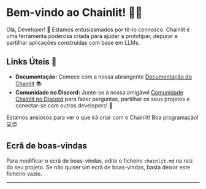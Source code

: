 <!--
CO_OP_TRANSLATOR_METADATA:
{
  "original_hash": "c49526c7abc56b0b5f1e835c1739f18e",
  "translation_date": "2025-09-24T11:47:33+00:00",
  "source_file": "Module08/samples/04/chainlit.md",
  "language_code": "pt"
}
-->
# Bem-vindo ao Chainlit! 🚀🤖

Olá, Developer! 👋 Estamos entusiasmados por tê-lo connosco. Chainlit é uma ferramenta poderosa criada para ajudar a prototipar, depurar e partilhar aplicações construídas com base em LLMs.

## Links Úteis 🔗

- **Documentação:** Comece com a nossa abrangente [Documentação do Chainlit](https://docs.chainlit.io) 📚
- **Comunidade no Discord:** Junte-se à nossa amigável [Comunidade Chainlit no Discord](https://discord.gg/k73SQ3FyUh) para fazer perguntas, partilhar os seus projetos e conectar-se com outros developers! 💬

Estamos ansiosos para ver o que irá criar com o Chainlit! Boa programação! 💻😊

## Ecrã de boas-vindas

Para modificar o ecrã de boas-vindas, edite o ficheiro `chainlit.md` na raiz do seu projeto. Se não quiser um ecrã de boas-vindas, basta deixar este ficheiro vazio.

---

